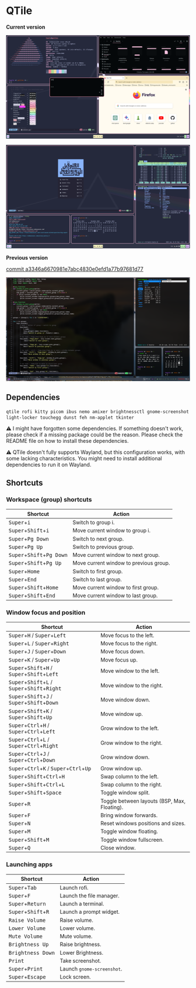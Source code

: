 # QTile

**Current version**

![](images/qtile.png)

![](images/qtile-2.png)

**Previous version**

[commit a3346a6670981e7abc4830e0efd1a77b97681d77](https://github.com/Gspr-bit/dotfiles/tree/a3346a6670981e7abc4830e0efd1a77b97681d77)

![](images/qtile-translucent.png)

## Dependencies

```
qtile rofi kitty picom ibus nemo amixer brightnessctl gnome-screenshot light-locker touchegg dunst feh nm-applet tkinter
```

:warning: I might have forgotten some dependencies. If something doesn't work, please check if a missing package could be the reason. Please check the README file on how to install these dependencies.

:warning: QTile doesn't fully supports Wayland, but this configuration works, with some lacking characteristics. You might need to install additional dependencies to run it on Wayland.

## Shortcuts

### Workspace (group) shortcuts

| Shortcut                                             | Action                                 |
| ---------------------------------------------------- | -------------------------------------- |
| <kbd>Super</kbd>+<kbd>i</kbd>                        | Switch to group i.                     |
| <kbd>Super</kbd>+<kbd>Shift</kbd>+<kbd>i</kbd>       | Move current window to group i.        |
| <kbd>Super</kbd>+<kbd>Pg Down</kbd>                  | Switch to next group.                  |
| <kbd>Super</kbd>+<kbd>Pg Up</kbd>                    | Switch to previous group.              |
| <kbd>Super</kbd>+<kbd>Shift</kbd>+<kbd>Pg Down</kbd> | Move current window to next group.     |
| <kbd>Super</kbd>+<kbd>Shift</kbd>+<kbd>Pg Up</kbd>   | Move current window to previous group. |
| <kbd>Super</kbd>+<kbd>Home</kbd>                     | Switch to first group.                 |
| <kbd>Super</kbd>+<kbd>End</kbd>                      | Switch to last group.                  |
| <kbd>Super</kbd>+<kbd>Shift</kbd>+<kbd>Home</kbd>    | Move current window to first group.    |
| <kbd>Super</kbd>+<kbd>Shift</kbd>+<kbd>End</kbd>     | Move current window to last group.     |

### Window focus and position

| Shortcut                                                     | Action                  |
| ------------------------------------------------------------ | ----------------------- |
| <kbd>Super</kbd>+<kbd>H</kbd> / <kbd>Super</kbd>+<kbd>Left</kbd> | Move focus to the left. |
| <kbd>Super</kbd>+<kbd>L</kbd> / <kbd>Super</kbd>+<kbd>Right</kbd> | Move focus to the right. |
| <kbd>Super</kbd>+<kbd>J</kbd> / <kbd>Super</kbd>+<kbd>Down</kbd> | Move focus down. |
| <kbd>Super</kbd>+<kbd>K</kbd> / <kbd>Super</kbd>+<kbd>Up</kbd> | Move focus up. |
| <kbd>Super</kbd>+<kbd>Shift</kbd>+<kbd>H</kbd> / <kbd>Super</kbd>+<kbd>Shift</kbd>+<kbd>Left</kbd> | Move window to the left. |
| <kbd>Super</kbd>+<kbd>Shift</kbd>+<kbd>L</kbd> / <kbd>Super</kbd>+<kbd>Shift</kbd>+<kbd>Right</kbd> | Move window to the right. |
| <kbd>Super</kbd>+<kbd>Shift</kbd>+<kbd>J</kbd> / <kbd>Super</kbd>+<kbd>Shift</kbd>+<kbd>Down</kbd> | Move window down. |
| <kbd>Super</kbd>+<kbd>Shift</kbd>+<kbd>K</kbd> / <kbd>Super</kbd>+<kbd>Shift</kbd>+<kbd>Up</kbd> | Move window up. |
| <kbd>Super</kbd>+<kbd>Ctrl</kbd>+<kbd>H</kbd> / <kbd>Super</kbd>+<kbd>Ctrl</kbd>+<kbd>Left</kbd> | Grow window to the left. |
| <kbd>Super</kbd>+<kbd>Ctrl</kbd>+<kbd>L</kbd> / <kbd>Super</kbd>+<kbd>Ctrl</kbd>+<kbd>Right</kbd> | Grow window to the right. |
| <kbd>Super</kbd>+<kbd>Ctrl</kbd>+<kbd>J</kbd> / <kbd>Super</kbd>+<kbd>Ctrl</kbd>+<kbd>Down</kbd> | Grow window down. |
| <kbd>Super</kbd>+<kbd>Ctrl</kbd>+<kbd>K</kbd> / <kbd>Super</kbd>+<kbd>Ctrl</kbd>+<kbd>Up</kbd> | Grow window up. |
| <kbd>Super</kbd>+<kbd>Shift</kbd>+<kbd>Ctrl</kbd>+<kbd>H</kbd> | Swap column to the left. |
| <kbd>Super</kbd>+<kbd>Shift</kbd>+<kbd>Ctrl</kbd>+<kbd>L</kbd> | Swap column to the right. |
| <kbd>Super</kbd>+<kbd>Shift</kbd>+<kbd>Space</kbd> | Toggle window split. |
| <kbd>Super</kbd>+<kbd>R</kbd> | Toggle between layouts (BSP, Max, Floating). |
| <kbd>Super</kbd>+<kbd>F</kbd> | Bring window forwards. |
| <kbd>Super</kbd>+<kbd>N</kbd> | Reset windows positions and sizes. |
| <kbd>Super</kbd>+<kbd>M</kbd> | Toggle window floating. |
| <kbd>Super</kbd>+<kbd>Shift</kbd>+<kbd>M</kbd> | Toggle window fullscreen. |
| <kbd>Super</kbd>+<kbd>Q</kbd> | Close window. |

### Launching apps

| Shortcut                                       | Action                     |
| ---------------------------------------------- | -------------------------- |
| <kbd>Super</kbd>+<kbd>Tab</kbd>                | Launch rofi.               |
| <kbd>Super</kbd>+<kbd>F</kbd>                  | Launch the file manager.   |
| <kbd>Super</kbd>+<kbd>Return</kbd>             | Launch a terminal.         |
| <kbd>Super</kbd>+<kbd>Shift</kbd>+<kbd>R</kbd> | Launch a prompt widget.    |
| <kbd>Raise Volume</kbd>                        | Raise volume.              |
| <kbd>Lower Volume</kbd>                        | Lower volume.              |
| <kbd>Mute Volume</kbd>                         | Mute volume.               |
| <kbd>Brightness Up</kbd>                       | Raise brightness.          |
| <kbd>Brightness Down</kbd>                     | Lower Brightness.          |
| <kbd>Print</kbd>                               | Take screenshot.           |
| <kbd>Super</kbd>+<kbd>Print</kbd>              | Launch `gnome-screenshot`. |
| <kbd>Super</kbd>+<kbd>Escape</kbd>             | Lock screen.               |

